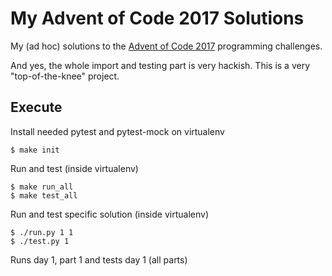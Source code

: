 # My Advent of Code 2017 Solutions

My (ad hoc) solutions to the
[Advent of Code 2017](https://adventofcode.com/2017/)
programming challenges.

And yes, the whole import and testing part is very
hackish. This is a very "top-of-the-knee" project.

Execute
-------

Install needed pytest and pytest-mock on virtualenv
```
$ make init
```

Run and test (inside virtualenv)
```
$ make run_all
$ make test_all
```

Run and test specific solution (inside virtualenv)
```
$ ./run.py 1 1
$ ./test.py 1
```
Runs day 1, part 1 and tests day 1 (all parts)
